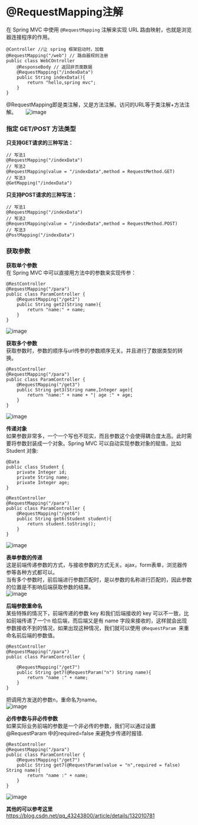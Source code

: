 # @RequestMapping注解
在 Spring MVC 中使用 `@RequestMapping` 注解来实现 URL 路由映射，也就是浏览器连接程序的作用。
```
@Controller //让 spring 框架启动时，加载
@RequestMapping("/web") // 路由器规则注册
public class WebCOntroller 
    @ResponseBody // 返回⾮⻚⾯数据
    @RequestMapping("/indexData")
    public String indexData(){
        return "hello,spring mvc";
    }
}
```
@RequestMapping即是类注解，又是方法注解。访问的URL等于类注解+方法注解。　　
![image](https://github.com/DamaKiller/LargeleafHydrangea/assets/96570699/49b2c543-f228-4511-8712-ed3f352f6f7b)　　


### 指定 GET/POST 方法类型
**只支持GET请求的三种写法：**   
```
// 写法1
@RequestMapping("/indexData")
// 写法2
@RequestMapping(value = "/indexData",method = RequestMethod.GET)
// 写法3
@GetMapping("/indexData")
```  
**只支持POST请求的三种写法：** 
```
// 写法1
@RequestMapping("/indexData")
// 写法2
@RequestMapping(value = "/indexData",method = RequestMethod.POST)
// 写法3
@PostMapping("/indexData")
```  


### 获取参数
**获取单个参数**  
在 Spring MVC 中可以直接用方法中的参数来实现传参：  
```
@RestController
@RequestMapping("/para")
public class ParamController {
    @RequestMapping("/get2")
    public String get2(String name){
        return "name:" + name;
    }
}
```
![image](https://github.com/DamaKiller/LargeleafHydrangea/assets/96570699/bd53e29e-237b-43d8-915b-21b6442a771f)  
  

**获取多个参数**  
获取参数时，参数的顺序与url传参的参数顺序无关。并且进行了数据类型的转换。  
```
@RestController
@RequestMapping("/para")
public class ParamController {
    @RequestMapping("/get3")
    public String get3(String name,Integer age){
        return "name:" + name + "| age :" + age;
    }
}
```  
![image](https://github.com/DamaKiller/LargeleafHydrangea/assets/96570699/104a97af-35c1-479d-b496-691b09e71689)  


**传递对象**  
如果参数非常多，一个一个写也不现实，而且参数这个会使得耦合度太高。此时需要将参数封装成一个对象。Spring MVC 可以⾃动实现参数对象的赋值，比如 Student 对象:  
```
@Data
public class Student {
    private Integer id;
    private String name;
    private Integer age;
}

@RestController
@RequestMapping("/para")
public class ParamController {
    @RequestMapping("/get6")
    public String get6(Student student){
        return student.toString();
    }
}

```
![image](https://github.com/DamaKiller/LargeleafHydrangea/assets/96570699/3ad3d021-1e75-44e1-bfd2-3eefb7cf5096)  


**表单参数的传递**  
这是前端传递参数的方式，与接收参数的方式无关。ajax，form表单，浏览器传参等各种方式都可以。  
当有多个参数时，前后端进⾏参数匹配时，是以参数的名称进⾏匹配的，因此参数的位置是不影响后端获取参数的结果。  
![image](https://github.com/DamaKiller/LargeleafHydrangea/assets/96570699/cde8169a-a4b4-4149-bbc2-191d54996115)    


**后端参数重命名**  
某些特殊的情况下，前端传递的参数 key 和我们后端接收的 key 可以不⼀致，比如前端传递了⼀个n 给后端，而后端又是有 name 字段来接收的，这样就会出现参数接收不到的情况，如果出现这种情况，我们就可以使用 `@RequestParam `来重命名前后端的参数值。  
```
@RestController
@RequestMapping("/para")
public class ParamController {

    @RequestMapping("/get7")
    public String get7(@RequestParam("n") String name){
        return "name :" + name;
    }
}

```   
把调用方发送的参数n，重命名为name。  
![image](https://github.com/DamaKiller/LargeleafHydrangea/assets/96570699/140ba8a2-ea66-4bcc-85c0-ff6fc67f9813)  


**必传参数与非必传参数**  
如果实际业务前端的参数是⼀个非必传的参数，我们可以通过设置 @RequestParam 中的required=false 来避免步传递时报错.  
```
@RestController
@RequestMapping("/para")
public class ParamController {
    @RequestMapping("/get7")
    public String get7(@RequestParam(value = "n",required = false) String name){
        return "name :" + name;
    }
}

```
![image](https://github.com/DamaKiller/LargeleafHydrangea/assets/96570699/9ea078d8-b88c-4306-b490-21dacfdc5edc)  


**其他的可以参考这里**  
https://blog.csdn.net/qq_43243800/article/details/132010781  
























